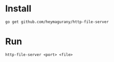 # Install
```
go get github.com/heymagurany/http-file-server
```

# Run
```
http-file-server <port> <file>
```